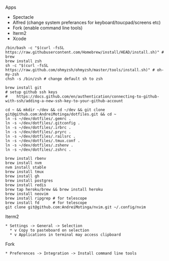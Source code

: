 Apps
  * Spectacle
  * Alfred (change system preferances for keyboard/toucpad/screens etc)
  * Fork (enable command line tools)
  * Iterm2
  * Xcode

```console
/bin/bash -c "$(curl -fsSL https://raw.githubusercontent.com/Homebrew/install/HEAD/install.sh)" # brew
brew install zsh
sh -c "$(curl -fsSL https://raw.github.com/ohmyzsh/ohmyzsh/master/tools/install.sh)" # oh-my-zsh
chsh -s /bin/zsh # change default sh to zsh

brew install git
# setup github ssh keys
#    https://docs.github.com/en/authentication/connecting-to-github-with-ssh/adding-a-new-ssh-key-to-your-github-account

cd ~ && mkdir ~/dev && cd ~/dev && git clone git@github.com:AndreiMotinga/dotfiles.git && cd ~
ln -s ~/dev/dotfiles/.gemrc .
ln -s ~/dev/dotfiles/.gitconfig .
ln -s ~/dev/dotfiles/.irbrc .
ln -s ~/dev/dotfiles/.pryrc .
ln -s ~/dev/dotfiles/.railsrc .
ln -s ~/dev/dotfiles/.tmux.conf .
ln -s ~/dev/dotfiles/.zshenv .
ln -s ~/dev/dotfiles/.zshrc .

brew install rbenv
brew install nvm
nvm install stable
brew install tmux
brew install gh
brew install postgres
brew install redis
brew tap heroku/brew && brew install heroku
brew install neovim
brew install ripgrep # for telescope
brew install fd      # for telescope
git clone git@github.com:AndreiMotinga/nvim.git ~/.config/nvim

```

Iterm2

    * Settings -> General -> Selection
      * v Copy to pasteboard on selection
      * v Applications in terminal may access clipboard

Fork

    * Preferences -> Integration -> Install command line tools
